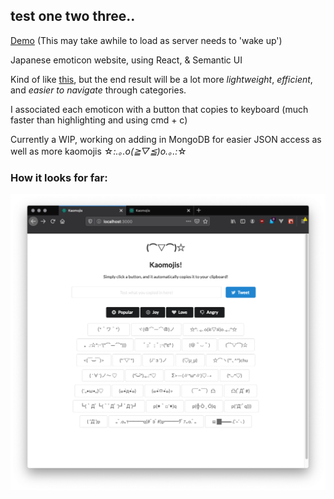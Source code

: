 ## test one two three..

[Demo](http://kaomojis.herokuapp.com/) (This may take awhile to load as server needs to 'wake up')

Japanese emoticon website, using React, & Semantic UI

Kind of like [this](http://japaneseemoticons.me), but the end result will be a lot more _lightweight_, _efficient_, and _easier to navigate_ through categories. 

I associated each emoticon with a button that copies to keyboard (much faster than highlighting and using cmd + c)

Currently a WIP, working on adding in MongoDB for easier JSON access as well as more kaomojis  ☆*:.｡.o(≧▽≦)o.｡.:*☆ 

### How it looks for far:

![](public/kaomojis.png)
